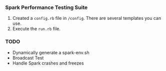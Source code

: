 ### Spark Performance Testing Suite

1. Created a `config.rb` file in `/config`. There are several templates you can use.
2. Execute the `run.rb` file.

### TODO

- Dynamically generate a spark-env.sh
- Broadcast Test
- Handle Spark crashes and freezes